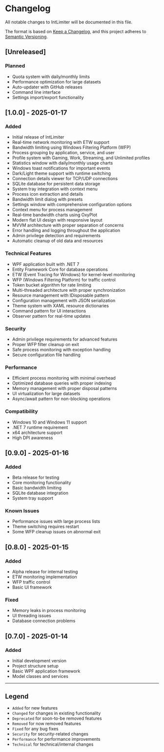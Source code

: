 # Changelog

All notable changes to IntLimiter will be documented in this file.

The format is based on [Keep a Changelog](https://keepachangelog.com/en/1.0.0/),
and this project adheres to [Semantic Versioning](https://semver.org/spec/v2.0.0.html).

## [Unreleased]

### Planned
- Quota system with daily/monthly limits
- Performance optimization for large datasets
- Auto-updater with GitHub releases
- Command line interface
- Settings import/export functionality

## [1.0.0] - 2025-01-17

### Added
- Initial release of IntLimiter
- Real-time network monitoring with ETW support
- Bandwidth limiting using Windows Filtering Platform (WFP)
- Process grouping by application, service, and user
- Profile system with Gaming, Work, Streaming, and Unlimited profiles
- Statistics window with daily/monthly usage charts
- Windows toast notifications for important events
- Dark/Light theme support with runtime switching
- Connection details viewer for TCP/UDP connections
- SQLite database for persistent data storage
- System tray integration with context menu
- Process icon extraction and details
- Bandwidth limit dialog with presets
- Settings window with comprehensive configuration options
- Context menu for process management
- Real-time bandwidth charts using OxyPlot
- Modern flat UI design with responsive layout
- MVVM architecture with proper separation of concerns
- Error handling and logging throughout the application
- Admin privilege detection and requirements
- Automatic cleanup of old data and resources

### Technical Features
- WPF application built with .NET 7
- Entity Framework Core for database operations
- ETW (Event Tracing for Windows) for kernel-level monitoring
- WFP (Windows Filtering Platform) for traffic control
- Token bucket algorithm for rate limiting
- Multi-threaded architecture with proper synchronization
- Resource management with IDisposable pattern
- Configuration management with JSON serialization
- Theme system with XAML resource dictionaries
- Command pattern for UI interactions
- Observer pattern for real-time updates

### Security
- Admin privilege requirements for advanced features
- Proper WFP filter cleanup on exit
- Safe process monitoring with exception handling
- Secure configuration file handling

### Performance
- Efficient process monitoring with minimal overhead
- Optimized database queries with proper indexing
- Memory management with proper disposal patterns
- UI virtualization for large datasets
- Async/await pattern for non-blocking operations

### Compatibility
- Windows 10 and Windows 11 support
- .NET 7 runtime requirement
- x64 architecture support
- High DPI awareness

## [0.9.0] - 2025-01-16

### Added
- Beta release for testing
- Core monitoring functionality
- Basic bandwidth limiting
- SQLite database integration
- System tray support

### Known Issues
- Performance issues with large process lists
- Theme switching requires restart
- Some WFP cleanup issues on abnormal exit

## [0.8.0] - 2025-01-15

### Added
- Alpha release for internal testing
- ETW monitoring implementation
- WFP traffic control
- Basic UI framework

### Fixed
- Memory leaks in process monitoring
- UI threading issues
- Database connection problems

## [0.7.0] - 2025-01-14

### Added
- Initial development version
- Project structure setup
- Basic WPF application framework
- Model classes and services

---

## Legend

- `Added` for new features
- `Changed` for changes in existing functionality
- `Deprecated` for soon-to-be removed features
- `Removed` for now removed features
- `Fixed` for any bug fixes
- `Security` for security-related changes
- `Performance` for performance improvements
- `Technical` for technical/internal changes